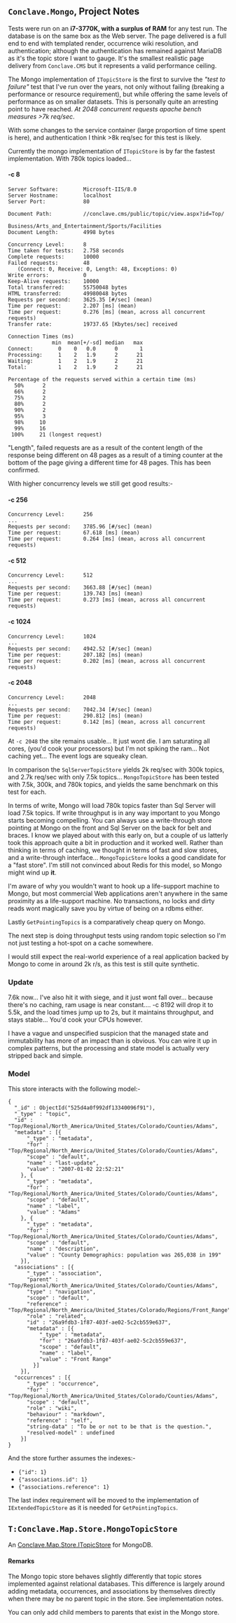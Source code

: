 ## `Conclave.Mongo`, Project Notes

Tests were run on an **i7-3770K, with a surplus of RAM** for any test run. The
database is on the same box as the Web server. The page delivered is a full
end to end with templated render, occurrence wiki resolution,
and authentication; although the
authentication has remained against MariaDB as it's the topic store I want
to gauge. It's the smallest realistic page delivery from `Conclave.CMS` but
it represents a valid performance ceiling.

The Mongo implementation of `ITopicStore` is the first to survive the
*"test to failure"* test that I've run over the years, not only without
failing (breaking a performance or resource requirement), but while offering
the same levels of performance as on smaller datasets. This is personally
quite an arresting point to have reached. *At 2048 concurrent requests
apache bench measures >7k req/sec*.

With some changes to the service container (large proportion of time spent is here),
and authentication I think >8k req/sec for this test is likely.

Currently the mongo implementation of `ITopicStore` is by far the fastest
implementation. With 780k topics loaded...

#### -c 8

    Server Software:        Microsoft-IIS/8.0
    Server Hostname:        localhost
    Server Port:            80
    
    Document Path:          //conclave.cms/public/topic/view.aspx?id=Top/
							Business/Arts_and_Entertainment/Sports/Facilities
    Document Length:        4998 bytes
    
    Concurrency Level:      8
    Time taken for tests:   2.758 seconds
    Complete requests:      10000
    Failed requests:        48
       (Connect: 0, Receive: 0, Length: 48, Exceptions: 0)
    Write errors:           0
    Keep-Alive requests:    10000
    Total transferred:      55750048 bytes
    HTML transferred:       49980048 bytes
    Requests per second:    3625.35 [#/sec] (mean)
    Time per request:       2.207 [ms] (mean)
    Time per request:       0.276 [ms] (mean, across all concurrent requests)
    Transfer rate:          19737.65 [Kbytes/sec] received
    
    Connection Times (ms)
                  min  mean[+/-sd] median   max
    Connect:        0    0   0.0      0       1
    Processing:     1    2   1.9      2      21
    Waiting:        1    2   1.9      2      21
    Total:          1    2   1.9      2      21
    
    Percentage of the requests served within a certain time (ms)
      50%      2
      66%      2
      75%      2
      80%      2
      90%      2
      95%      3
      98%     10
      99%     16
     100%     21 (longest request)

"Length", failed requests are as a result of the content length of the response
being different on 48 pages as a result of a timing counter at the bottom of
the page giving a different time for 48 pages. This has been confirmed.

With higher concurrency levels we still get good results:-
#### -c 256
    Concurrency Level:      256
    ...
    Requests per second:    3785.96 [#/sec] (mean)
    Time per request:       67.618 [ms] (mean)
    Time per request:       0.264 [ms] (mean, across all concurrent requests)

#### -c 512
    Concurrency Level:      512
    ...
    Requests per second:    3663.88 [#/sec] (mean)
    Time per request:       139.743 [ms] (mean)
    Time per request:       0.273 [ms] (mean, across all concurrent requests)

#### -c 1024
    Concurrency Level:      1024
    ...
    Requests per second:    4942.52 [#/sec] (mean)
    Time per request:       207.182 [ms] (mean)
    Time per request:       0.202 [ms] (mean, across all concurrent requests)

#### -c 2048
    Concurrency Level:      2048
    ...
    Requests per second:    7042.34 [#/sec] (mean)
    Time per request:       290.812 [ms] (mean)
    Time per request:       0.142 [ms] (mean, across all concurrent requests)

At `-c 2048` the site remains usable... It just wont die. I am saturating all cores,
(you'd cook your processors) but I'm not spiking the ram... Not caching yet... The event logs are squeaky clean.

In comparison the
`SqlServerTopicStore` yields 2k req/sec with 300k topics, and 2.7k req/sec
with only 7.5k topics... `MongoTopicStore` has been tested with 7.5k, 300k,
and 780k topics, and yields the same benchmark on this test for each.

In terms of write, Mongo will load 780k topics faster than Sql Server will 
load 7.5k topics. If write throughput is in any way important to you
Mongo starts becoming compelling. You can always use a write-through store
pointing at Mongo on the front and Sql Server on the back for belt and braces.
I know we played about with this early on, but a couple of us latterly
took this approach quite a bit in production and it worked well. Rather than
thinking in terms of caching, we thought in terms of fast and slow stores,
and a write-through interface... `MongoTopicStore` looks a good candidate
for a "fast store". I'm still not convinced about Redis for this model,
so Mongo might wind up **it**.

I'm aware of why you wouldn't want to hook up a life-support machine to Mongo,
but most commercial Web applications aren't anywhere in the same proximity
as a life-support machine. No transactions, no locks and dirty reads wont 
magically save you by virtue of being on a rdbms either. 

Lastly `GetPointingTopics` is a comparatively cheap query on Mongo.

The next step is doing throughput tests using random topic selection so I'm not just
testing a hot-spot on a cache somewhere.

I would still expect the real-world experience of a real application backed by
Mongo to come in around 2k r/s, as this test is still quite synthetic.

### Update

7.6k now... I've also hit it with siege, and it just wont fall over... because there's no caching, ram usage is near constant.... -c 8192 will drop it to 5.5k, and the load times jump up to 2s, but it maintains throughput, and stays stable... You'd cook your CPUs however.

I have a vague and unspecified suspicion that the managed state and immutability has more of an impact than is obvious. You can wire it up in complex patterns, but the processing and state model is actually very stripped back and simple.

### Model

This store interacts with the following model:-

	{
	  "_id" : ObjectId("525d4a0f992df13340096f91"),
	  "_type" : "topic",
	  "id" : "Top/Regional/North_America/United_States/Colorado/Counties/Adams",
	  "metadata" : [{
	      "_type" : "metadata",
	      "for" : "Top/Regional/North_America/United_States/Colorado/Counties/Adams",
	      "scope" : "default",
	      "name" : "last-update",
	      "value" : "2007-01-02 22:52:21"
	    }, {
	      "_type" : "metadata",
	      "for" : "Top/Regional/North_America/United_States/Colorado/Counties/Adams",
	      "scope" : "default",
	      "name" : "label",
	      "value" : "Adams"
	    }, {
	      "_type" : "metadata",
	      "for" : "Top/Regional/North_America/United_States/Colorado/Counties/Adams",
	      "scope" : "default",
	      "name" : "description",
	      "value" : "County Demographics: population was 265,038 in 199"
	    }],
	  "associations" : [{
	      "_type" : "association",
	      "parent" : "Top/Regional/North_America/United_States/Colorado/Counties/Adams",
	      "type" : "navigation",
	      "scope" : "default",
	      "reference" : "Top/Regional/North_America/United_States/Colorado/Regions/Front_Range",
	      "role" : "related",
	      "id" : "26a9fdb3-1f87-403f-ae02-5c2cb559e637",
	      "metadata" : [{
	          "_type" : "metadata",
	          "for" : "26a9fdb3-1f87-403f-ae02-5c2cb559e637",
	          "scope" : "default",
	          "name" : "label",
	          "value" : "Front Range"
	        }]
	    }],
	  "occurrences" : [{
	      "_type" : "occurrence",
	      "for" : "Top/Regional/North_America/United_States/Colorado/Counties/Adams",
	      "scope" : "default",
	      "role" : "wiki",
	      "behaviour" : "markdown",
	      "reference" : "self",
	      "string-data" : "To be or not to be that is the question.",
	      "resolved-model" : undefined
	    }]
	}

And the store further assumes the indexes:-
 
* `{"id": 1}`
* `{"associations.id": 1}`
* `{"associations.reference": 1}`

The last index requirement will be moved to the implementation of 
`IExtendedTopicStore` as it is needed for `GetPointingTopics`.
## `T:Conclave.Map.Store.MongoTopicStore`
An  [Conclave.Map.Store.ITopicStore](T-Conclave.Map.Store.ITopicStore)  for MongoDB.

#### Remarks
The Mongo topic store behaves slightly differently that topic stores implemented against relational databases. This difference is largely around adding metadata, occurrences, and associations by themselves directly when there may be no parent topic in the store. See implementation notes.

You can only add child members to parents that exist in the Mongo store.


